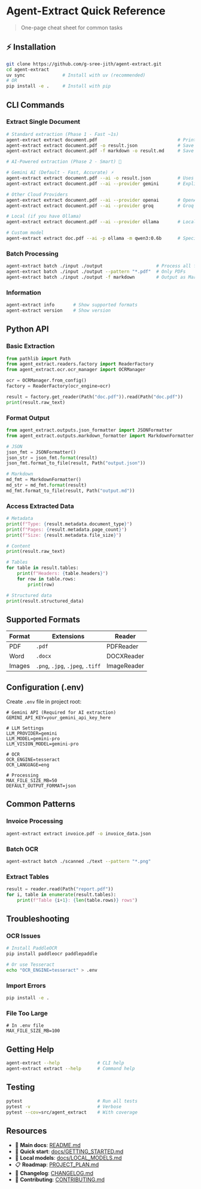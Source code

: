 # Agent-Extract Quick Reference

> One-page cheat sheet for common tasks

## ⚡ Installation
```bash
git clone https://github.com/g-sree-jith/agent-extract.git
cd agent-extract
uv sync              # Install with uv (recommended)
# OR
pip install -e .     # Install with pip
```

## CLI Commands

### Extract Single Document
```bash
# Standard extraction (Phase 1 - Fast ~1s)
agent-extract extract document.pdf                              # Print to console
agent-extract extract document.pdf -o result.json               # Save as JSON
agent-extract extract document.pdf -f markdown -o result.md     # Save as Markdown

# AI-Powered extraction (Phase 2 - Smart) 🤖

# Gemini AI (Default - Fast, Accurate) ⚡
agent-extract extract document.pdf --ai -o result.json          # Uses Gemini
agent-extract extract document.pdf --ai --provider gemini       # Explicit

# Other Cloud Providers
agent-extract extract document.pdf --ai --provider openai       # OpenAI GPT
agent-extract extract document.pdf --ai --provider groq         # Groq (fastest!)

# Local (if you have Ollama)
agent-extract extract document.pdf --ai --provider ollama       # Local qwen3

# Custom model
agent-extract extract doc.pdf --ai -p ollama -m qwen3:0.6b      # Specific model
```

### Batch Processing
```bash
agent-extract batch ./input ./output                    # Process all files
agent-extract batch ./input ./output --pattern "*.pdf"  # Only PDFs
agent-extract batch ./input ./output -f markdown        # Output as Markdown
```

### Information
```bash
agent-extract info       # Show supported formats
agent-extract version    # Show version
```

## Python API

### Basic Extraction
```python
from pathlib import Path
from agent_extract.readers.factory import ReaderFactory
from agent_extract.ocr.ocr_manager import OCRManager

ocr = OCRManager.from_config()
factory = ReaderFactory(ocr_engine=ocr)

result = factory.get_reader(Path("doc.pdf")).read(Path("doc.pdf"))
print(result.raw_text)
```

### Format Output
```python
from agent_extract.outputs.json_formatter import JSONFormatter
from agent_extract.outputs.markdown_formatter import MarkdownFormatter

# JSON
json_fmt = JSONFormatter()
json_str = json_fmt.format(result)
json_fmt.format_to_file(result, Path("output.json"))

# Markdown
md_fmt = MarkdownFormatter()
md_str = md_fmt.format(result)
md_fmt.format_to_file(result, Path("output.md"))
```

### Access Extracted Data
```python
# Metadata
print(f"Type: {result.metadata.document_type}")
print(f"Pages: {result.metadata.page_count}")
print(f"Size: {result.metadata.file_size}")

# Content
print(result.raw_text)

# Tables
for table in result.tables:
    print(f"Headers: {table.headers}")
    for row in table.rows:
        print(row)

# Structured data
print(result.structured_data)
```

## Supported Formats

| Format | Extensions | Reader |
|--------|-----------|---------|
| PDF | `.pdf` | PDFReader |
| Word | `.docx` | DOCXReader |
| Images | `.png`, `.jpg`, `.jpeg`, `.tiff` | ImageReader |

## Configuration (.env)

Create `.env` file in project root:

```env
# Gemini API (Required for AI extraction)
GEMINI_API_KEY=your_gemini_api_key_here

# LLM Settings
LLM_PROVIDER=gemini
LLM_MODEL=gemini-pro
LLM_VISION_MODEL=gemini-pro

# OCR
OCR_ENGINE=tesseract
OCR_LANGUAGE=eng

# Processing
MAX_FILE_SIZE_MB=50
DEFAULT_OUTPUT_FORMAT=json
```

## Common Patterns

### Invoice Processing
```bash
agent-extract extract invoice.pdf -o invoice_data.json
```

### Batch OCR
```bash
agent-extract batch ./scanned ./text --pattern "*.png"
```

### Extract Tables
```python
result = reader.read(Path("report.pdf"))
for i, table in enumerate(result.tables):
    print(f"Table {i+1}: {len(table.rows)} rows")
```

## Troubleshooting

### OCR Issues
```bash
# Install PaddleOCR
pip install paddleocr paddlepaddle

# Or use Tesseract
echo "OCR_ENGINE=tesseract" > .env
```

### Import Errors
```bash
pip install -e .
```

### File Too Large
```env
# In .env file
MAX_FILE_SIZE_MB=100
```

## Getting Help
```bash
agent-extract --help              # CLI help
agent-extract extract --help      # Command help
```

## Testing
```bash
pytest                            # Run all tests
pytest -v                         # Verbose
pytest --cov=src/agent_extract    # With coverage
```

## Resources
- 📖 **Main docs**: [README.md](README.md)
- 🚀 **Quick start**: [docs/GETTING_STARTED.md](docs/GETTING_STARTED.md)
- 🤖 **Local models**: [docs/LOCAL_MODELS.md](docs/LOCAL_MODELS.md)
- 📋 **Roadmap**: [PROJECT_PLAN.md](PROJECT_PLAN.md)
- 📝 **Changelog**: [CHANGELOG.md](CHANGELOG.md)
- 🤝 **Contributing**: [CONTRIBUTING.md](CONTRIBUTING.md)


